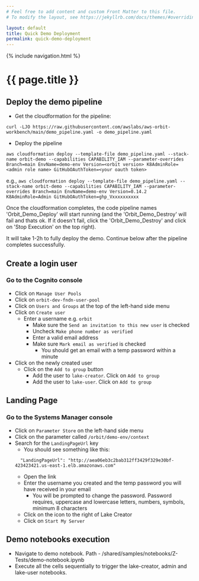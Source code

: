 ```yaml
---
# Feel free to add content and custom Front Matter to this file.
# To modify the layout, see https://jekyllrb.com/docs/themes/#overriding-theme-defaults

layout: default
title: Quick Demo Deployment
permalink: quick-demo-deployment
---
```

{% include navigation.html %}
# {{ page.title }}

## Deploy the demo pipeline

- Get the cloudformation for the pipeline:

`curl -LJO https://raw.githubusercontent.com/awslabs/aws-orbit-workbench/main/demo_pipeline.yaml -o demo_pipeline.yaml`

- Deploy the pipeline

`aws cloudformation deploy --template-file demo_pipeline.yaml --stack-name orbit-demo --capabilities CAPABILITY_IAM --parameter-overrides Branch=main EnvName=demo-env Version=<orbit version> K8AdminRole=<admin role name> GitHubOAuthToken=<your oauth token>`

e.g.,
`aws cloudformation deploy --template-file demo_pipeline.yaml --stack-name orbit-demo --capabilities CAPABILITY_IAM --parameter-overrides Branch=main EnvName=demo-env Version=0.14.2 K8AdminRole=Admin GitHubOAuthToken=ghp_Vxxxxxxxxxx`


Once the cloudformation completes, the code pipeline names 'Orbit_Demo_Deploy' will start running (and the 'Orbit_Demo_Destroy' will fail and thats ok. If it doesn't fail, click the 'Orbit_Demo_Destroy' and click on 'Stop Execution' on the top right).

It will take 1-2h to fully deploy the demo. Continue below after the pipeline completes successfully.

## Create a login user
### Go to the Cognito console
- Click on `Manage User Pools`
- Click on `orbit-dev-fndn-user-pool`
- Click on `Users and Groups` at the top of the left-hand side menu
- Click on `Create user`
  - Enter a username e.g. `orbit`
    - Make sure the `Send an invitation to this new user` is checked
    - Uncheck `Make phone number as verified`
    - Enter a valid email address
    - Make sure `Mark email as verified` is checked
      - You should get an email with a temp password within a minute
- Click on the newly created user
  - Click on the `Add to group` button
    - Add the user to `lake-creator`. Click on `Add to group`
    - Add the user to `lake-user`. Click on `Add to group`

## Landing Page
### Go to the Systems Manager console
- Click on `Parameter Store` on the left-hand side menu
- Click on the parameter called `/orbit/demo-env/context`
- Search for the `LandingPageUrl` key
  - You should see something like this:
  ```
    "LandingPageUrl": "http://aea06eb3c2bab312ff3429f329e30bf-423423421.us-east-1.elb.amazonaws.com"
  ```
  - Open the link
  - Enter the username you created and the temp password you will have received in your email
    - You will be prompted to change the password. Password requires, uppercase and lowercase letters, numbers, symbols, minimum 8 characters
  - Click on the icon to the right of Lake Creator
  - Click on `Start My Server`

## Demo notebooks execution
- Navigate to demo notebook. Path - /shared/samples/notebooks/Z-Tests/demo-notebook.ipynb
- Execute all the cells sequentially to trigger the lake-creator, admin and lake-user notebooks.
